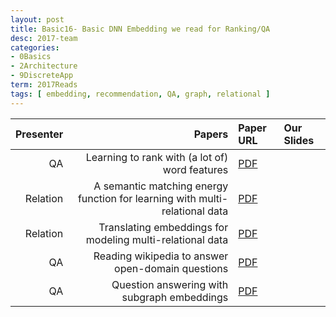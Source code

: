 ```yaml
---
layout: post
title: Basic16- Basic DNN Embedding we read for Ranking/QA
desc: 2017-team
categories:
- 0Basics
- 2Architecture
- 9DiscreteApp
term: 2017Reads
tags: [ embedding, recommendation, QA, graph, relational ]
---
```



| Presenter | Papers | Paper URL| Our Slides |
| -----: | -------------------------------------: | :----- | :----- |
| QA | Learning to rank with (a lot of) word features | [PDF](http://ronan.collobert.com/pub/matos/2009_ssi_jir.pdf) |  |
| Relation | A semantic matching energy function for learning with multi-relational data | [PDF](https://link.springer.com/article/10.1007/s10994-013-5363-6)  |   |
| Relation | Translating embeddings for modeling multi-relational data | [PDF](http://papers.nips.cc/paper/5071-translating-embeddings-for-modeling-multi-rela) | |
| QA | Reading wikipedia to answer open-domain questions | [PDF](https://arxiv.org/abs/1704.00051)  | |
| QA | Question answering with subgraph embeddings  | [PDF](https://arxiv.org/abs/1406.3676)  | |

